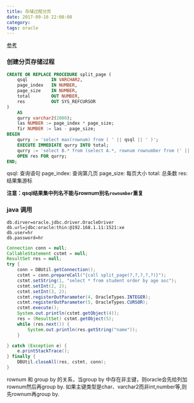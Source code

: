 ```yaml
---
title: 存储过程分页
date: 2017-09-16 22:08:08
category:
tags: oracle
---
```

[参考](http://xurichusheng.iteye.com/blog/1963741)

### 创建分页存储过程
```sql
CREATE OR REPLACE PROCEDURE split_page (
    qsql         IN VARCHAR2,
    page_index   IN NUMBER,
    page_size    IN NUMBER,
    total        OUT NUMBER,
    res          OUT SYS_REFCURSOR
)
    AS
    qurry varchar2(2000);
    las NUMBER := page_index * page_size;
    fir NUMBER := las - page_size;
BEGIN
    qurry := 'select max(rownum) from ( ' || qsql || ' )';
    EXECUTE IMMEDIATE qurry INTO total;
    qurry := 'select B.* from (select A.*, rownum rownumber from (' || qsql || ') A where rownum <=' || las || ') B where rownumber > ' || fir;
    OPEN res FOR qurry;
END;
```
qsql: 查询语句
page_index: 查询第几页
page_size: 每页大小
total: 总条数
res: 结果集游标

**注意：qsql结果集中列名不能与rownum别名`rownumber`重复**

### java 调用

```text
db.dirver=oracle.jdbc.driver.OracleDriver
db.url=jdbc:oracle:thin:@192.168.1.11:1521:xe
db.user=hr
db.password=hr
```

```java
Connection conn = null;
CallableStatement cstmt = null;
ResultSet res = null;
try {
    conn = DBUtil.getConnection();
    cstmt = conn.prepareCall("{call split_page(?,?,?,?,?)}");
    cstmt.setString(1, "select * from student order by age asc");
    cstmt.setInt(2, 2);
    cstmt.setInt(3, 2);
    cstmt.registerOutParameter(4, OracleTypes.INTEGER);
    cstmt.registerOutParameter(5, OracleTypes.CURSOR);
    cstmt.execute();
    System.out.println(cstmt.getObject(4));
    res = (ResultSet) cstmt.getObject(5);
    while (res.next()) {
        System.out.println(res.getString("name"));
    }

} catch (Exception e) {
    e.printStackTrace();
} finally {
    DBUtil.closeAll(res, cstmt, conn);
}
```        

rownum 和 group by 的关系，当group by 中存在非主键，则oracle会先给列加rownum然后再group by.
如果主键类型是char、varchar2而非int,number等,则先rownum再group by.